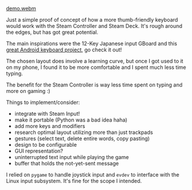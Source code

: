 
[demo.webm](https://github.com/user-attachments/assets/bb199a8d-d5dd-41a5-b968-6d1c78df7758)

Just a simple proof of concept of how a more thumb-friendly keyboard would work
with the Steam Controller and Steam Deck. It's rough around the edges, but has
got great potential.

The main inspirations were the 12-Key Japanese input GBoard and this [great
Android keyboard project](https://github.com/dessalines/thumb-key), go check it
out!

The chosen layout does involve a learning curve, but once I got used to it on
my phone, I found it to be  more comfortable and I spent much less time typing.

The benefit for the Steam Controller is way less time spent on typing and more on gaming :)

Things to implement/consider:
- integrate with Steam Input!
- make it portable (Python was a bad idea haha)
- add more keys and modifiers
- research optimal layout utilizing more than just trackpads
- gestures (select text, delete entire words, copy pasting)
- design to be configurable
- GUI representation?
- uninterrupted text input while playing the game
- buffer that holds the not-yet-sent message

I relied on `pygame` to handle joystick input and `evdev` to interface with the
Linux input subsystem. It's fine for the scope I intended.
